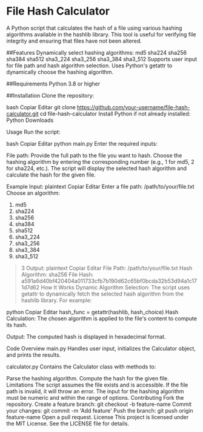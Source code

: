# File Hash Calculator
 
A Python script that calculates the hash of a file using various hashing algorithms available in the hashlib library. This tool is useful for verifying file integrity and ensuring that files have not been altered.

##Features
Dynamically select hashing algorithms:
md5
sha224
sha256
sha384
sha512
sha3_224
sha3_256
sha3_384
sha3_512
Supports user input for file path and hash algorithm selection.
Uses Python's getattr to dynamically choose the hashing algorithm.

##Requirements
Python 3.8 or higher

##Installation
Clone the repository:

bash
Copiar
Editar
git clone https://github.com/your-username/file-hash-calculator.git
cd file-hash-calculator
Install Python if not already installed: Python Downloads

Usage
Run the script:

bash
Copiar
Editar
python main.py
Enter the required inputs:

File path: Provide the full path to the file you want to hash.
Choose the hashing algorithm by entering the corresponding number (e.g., 1 for md5, 2 for sha224, etc.).
The script will display the selected hash algorithm and calculate the hash for the given file.

Example
Input:
plaintext
Copiar
Editar
Enter a file path: /path/to/your/file.txt
Choose an algorithm:
 1. md5
 2. sha224
 3. sha256
 4. sha384
 5. sha512
 6. sha3_224
 7. sha3_256
 8. sha3_384
 9. sha3_512
> 3
Output:
plaintext
Copiar
Editar
File Path: /path/to/your/file.txt
Hash Algorithm: sha256
File Hash: a591a6d40bf420404a011733cfb7b190d62c65bf0bcda32b53d94a1c171d7d62
How It Works
Dynamic Algorithm Selection: The script uses getattr to dynamically fetch the selected hash algorithm from the hashlib library. For example:

python
Copiar
Editar
hash_func = getattr(hashlib, hash_choice)
Hash Calculation: The chosen algorithm is applied to the file's content to compute its hash.

Output: The computed hash is displayed in hexadecimal format.

Code Overview
main.py
Handles user input, initializes the Calculator object, and prints the results.

calculator.py
Contains the Calculator class with methods to:

Parse the hashing algorithm.
Compute the hash for the given file.
Limitations
The script assumes the file exists and is accessible. If the file path is invalid, it will throw an error.
The input for the hashing algorithm must be numeric and within the range of options.
Contributing
Fork the repository.
Create a feature branch: git checkout -b feature-name
Commit your changes: git commit -m 'Add feature'
Push the branch: git push origin feature-name
Open a pull request.
License
This project is licensed under the MIT License. See the LICENSE file for details.